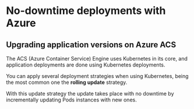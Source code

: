 # No-downtime deployments with Azure

## Upgrading application versions on Azure ACS

The ACS (Azure Container Service) Engine uses Kubernetes in its core, and application deployments are done using Kubernetes deployments.

You can apply several deployment strategies when using Kubernetes, being the most common one the **rolling update** strategy.

With this update strategy the update takes place with no downtime by incrementally updating Pods instances with new ones.
